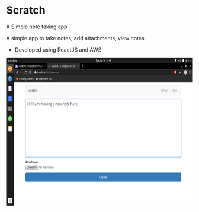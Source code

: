 # Scratch
 A Simple note taking app
<p> A simple app to take notes, add attachments, view notes</br>
<ul>
<li>Developed using ReactJS and AWS</li> 
</ul>
<img src="https://raw.githubusercontent.com/sharathbmsce/Scratch/master/Screenshots/Screenshot from 2019-07-16 11-48-25.png"
     alt="Image not available"
    height="400"
   /><br/>

